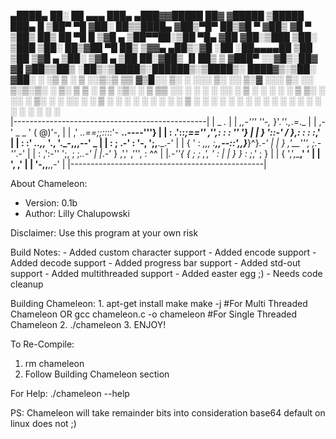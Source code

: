  ▄████▄   ██░ ██  ▄▄▄       ███▄ ▄███▓▓█████  ██▓    ▓█████  ▒█████   ███▄    █ 
▒██▀ ▀█  ▓██░ ██▒▒████▄    ▓██▒▀█▀ ██▒▓█   ▀ ▓██▒    ▓█   ▀ ▒██▒  ██▒ ██ ▀█   █ 
▒▓█    ▄ ▒██▀▀██░▒██  ▀█▄  ▓██    ▓██░▒███   ▒██░    ▒███   ▒██░  ██▒▓██  ▀█ ██▒
▒▓▓▄ ▄██▒░▓█ ░██ ░██▄▄▄▄██ ▒██    ▒██ ▒▓█  ▄ ▒██░    ▒▓█  ▄ ▒██   ██░▓██▒  ▐▌██▒
▒ ▓███▀ ░░▓█▒░██▓ ▓█   ▓██▒▒██▒   ░██▒░▒████▒░██████▒░▒████▒░ ████▓▒░▒██░   ▓██░
░ ░▒ ▒  ░ ▒ ░░▒░▒ ▒▒   ▓▒█░░ ▒░   ░  ░░░ ▒░ ░░ ▒░▓  ░░░ ▒░ ░░ ▒░▒░▒░ ░ ▒░   ▒ ▒ 
  ░  ▒    ▒ ░▒░ ░  ▒   ▒▒ ░░  ░      ░ ░ ░  ░░ ░ ▒  ░ ░ ░  ░  ░ ▒ ▒░ ░ ░░   ░ ▒░
░         ░  ░░ ░  ░   ▒   ░      ░      ░     ░ ░      ░   ░ ░ ░ ▒     ░   ░ ░ 
░ ░       ░  ░  ░      ░  ░       ░      ░  ░    ░  ░   ░  ░    ░ ░           ░ 
░                                                                               
|------------------------------------------------|
|                      _       _._               |
|               _,,-''' ''-,_ }'._''.,_.=._      |
|            ,-'      _ _    '        (  @)'-,   |
|          ,'  _..==;;::_::'-     __..----'''}   |
|         :  .'::_;==''       ,'',: : : '' '}    |
|        }  '::-'            /   },: : : :_,'    |
|       :  :'     _..,,_    '., '._-,,,--\'    _ |
|      :  ;   .-'       :      '-, ';,__\.\_.-'  |
|     {   '  :    _,,,   :__,,--::',,}___}^}_.-' |
|     }        _,'__''',  ;_.-''_.-'             |
|    :      ,':-''  ';, ;  ;_..-'                |
|_.-' }    ,',' ,''',  : ^^                      |
|_.-''{    { ; ; ,', '  :                        |
|      }   } :  ;_,' ;  }                        |
|       {   ',',___,'   '                        |
|        ',           ,'                         |
|          '-,,__,,-'                            |
|------------------------------------------------|

About Chameleon:
- Version: 0.1b
- Author: Lilly Chalupowski

Disclaimer: Use this program at your own risk

Build Notes:
	- Added custom character support
	- Added encode support
	- Added decode support
	- Added progress bar support
	- Added std-out support
	- Added multithreaded support
	- Added easter egg ;)
	- Needs code cleanup

Building Chameleon:
	1. apt-get install make
	   make -j #For Multi Threaded Chameleon
	   OR
	   gcc chameleon.c -o chameleon #For Single Threaded Chameleon
	2. ./chameleon
	3. ENJOY!

To Re-Compile: 
1. rm chameleon
2. Follow Building Chameleon section

For Help: ./chameleon --help

PS: Chameleon will take remainder bits into consideration base64 default on linux does not ;)
